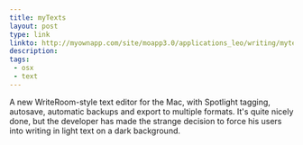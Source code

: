 ```yaml
---
title: myTexts
layout: post
type: link
linkto: http://myownapp.com/site/moapp3.0/applications_leo/writing/mytexts/mytexts.html
description:
tags:
 - osx
 - text
---
```

A new WriteRoom-style text editor for the Mac, with Spotlight tagging, autosave, automatic backups and export to multiple formats. It's quite nicely done, but the developer has made the strange decision to force his users into writing in light text on a dark background. 